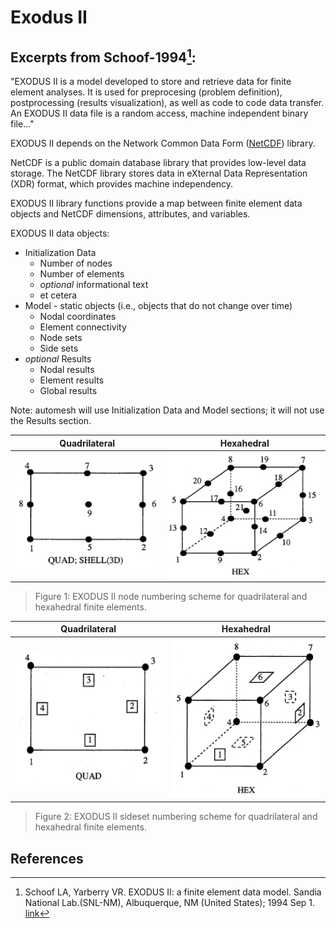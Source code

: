 # Exodus II

## Excerpts from Schoof-1994[^Schoof-1994]:

"EXODUS II is a model developed to store and retrieve data for finite element analyses.  It is used for preprocesing (problem definition), postprocessing (results visualization), as well as code to code data transfer.  An EXODUS II data file is a random access, machine independent binary file..."

EXODUS II depends on the Network Common Data Form ([NetCDF](https://www.unidata.ucar.edu/software/netcdf/)) library.

NetCDF is a public domain database library that provides low-level data storage.  The NetCDF library stores data in eXternal Data Representation (XDR) format, which provides machine independency.

EXODUS II library functions provide a map between finite element data objects and NetCDF dimensions, attributes, and variables.

EXODUS II data objects:

* Initialization Data
  * Number of nodes
  * Number of elements
  * *optional* informational text
  * et cetera
* Model - static objects (i.e., objects that do not change over time)
  * Nodal coordinates
  * Element connectivity
  * Node sets
  * Side sets
* *optional* Results
  * Nodal results
  * Element results
  * Global results

Note: automesh will use Initialization Data and Model sections; it will not use the Results section.

Quadrilateral | Hexahedral 
:---: | :---:
![exodus_quad_node_numbering](fig/exodus_quad_node_numbering.png) | ![exodus_hex_node_numbering](fig/exodus_hex_node_numbering.png)

> Figure 1: EXODUS II node numbering scheme for quadrilateral and hexahedral finite elements.

Quadrilateral | Hexahedral 
:---: | :---:
![exodus_quad_sideset_numbering](fig/exodus_quad_sideset_numbering.png) | ![exodus_hex_sideset_numbering](fig/exodus_hex_sideset_numbering.png)

> Figure 2: EXODUS II sideset numbering scheme for quadrilateral and hexahedral finite elements.

## References

[^Schoof-1994]: Schoof LA, Yarberry VR. EXODUS II: a finite element data model. Sandia National Lab.(SNL-NM), Albuquerque, NM (United States); 1994 Sep 1. [link](https://www.osti.gov/biblio/10102115)
